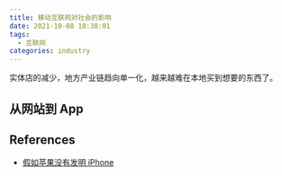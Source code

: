 ```yaml
---
title: 移动互联网对社会的影响
date: 2021-10-08 18:38:01
tags: 
  - 互联网
categories: industry
---
```


实体店的减少，地方产业链趋向单一化，越来越难在本地买到想要的东西了。

## 从网站到 App


## References

- [假如苹果没有发明 iPhone](https://zhuanlan.zhihu.com/p/410489279)